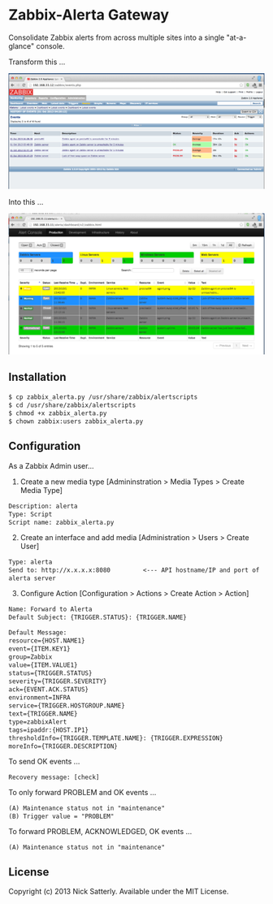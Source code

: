 Zabbix-Alerta Gateway
=====================

Consolidate Zabbix alerts from across multiple sites into a single "at-a-glance" console.

Transform this ...

![zabbix](/docs/images/zabbix.png?raw=true)

Into this ...

![alerta](/docs/images/alerta.png?raw=true)

Installation
------------

    $ cp zabbix_alerta.py /usr/share/zabbix/alertscripts
    $ cd /usr/share/zabbix/alertscripts
    $ chmod +x zabbix_alerta.py
    $ chown zabbix:users zabbix_alerta.py

Configuration
-------------

As a Zabbix Admin user...

1. Create a new media type [Admininstration > Media Types > Create Media Type]

```
Description: alerta
Type: Script
Script name: zabbix_alerta.py
```

2. Create an interface and add media [Administration > Users > Create User]

```
Type: alerta
Send to: http://x.x.x.x:8080         <--- API hostname/IP and port of alerta server
```

3. Configure Action [Configuration > Actions > Create Action > Action]

```
Name: Forward to Alerta
Default Subject: {TRIGGER.STATUS}: {TRIGGER.NAME}
```

```
Default Message:
resource={HOST.NAME1}
event={ITEM.KEY1}
group=Zabbix
value={ITEM.VALUE1}
status={TRIGGER.STATUS}
severity={TRIGGER.SEVERITY}
ack={EVENT.ACK.STATUS}
environment=INFRA
service={TRIGGER.HOSTGROUP.NAME}
text={TRIGGER.NAME}
type=zabbixAlert
tags=ipaddr:{HOST.IP1}
thresholdInfo={TRIGGER.TEMPLATE.NAME}: {TRIGGER.EXPRESSION}
moreInfo={TRIGGER.DESCRIPTION}
```

To send OK events ...

````
Recovery message: [check]
````

To only forward PROBLEM and OK events ...

```
(A)	Maintenance status not in "maintenance" 
(B)	Trigger value = "PROBLEM" 
```

To forward PROBLEM, ACKNOWLEDGED, OK events ...

```
(A)	Maintenance status not in "maintenance" 
```

License
-------

Copyright (c) 2013 Nick Satterly. Available under the MIT License.

